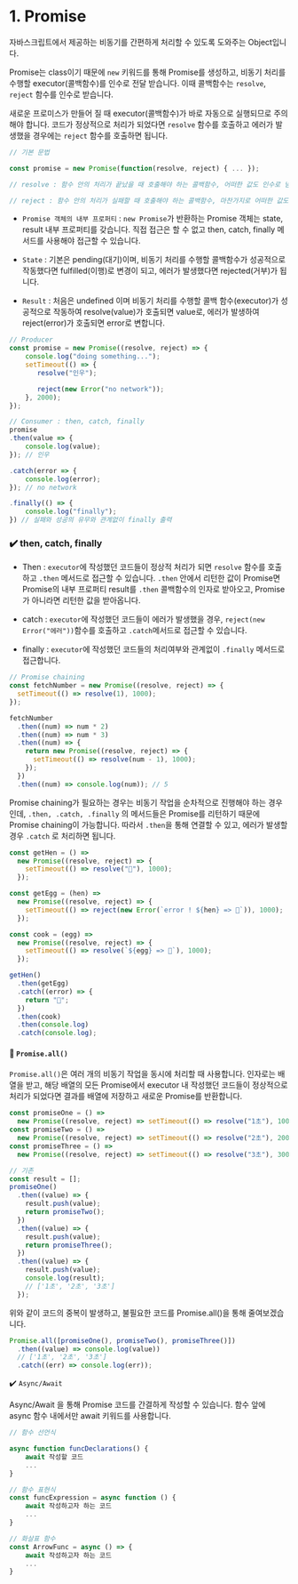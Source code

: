 # 1. Promise

자바스크립트에서 제공하는 비동기를 간편하게 처리할 수 있도록 도와주는 Object입니다.

Promise는 class이기 때문에 `new` 키워드를 통해 Promise를 생성하고, 비동기 처리를 수행할 executor(콜백함수)를 인수로 전달 받습니다. 이때 콜백함수는 `resolve`, `reject` 함수를 인수로 받습니다.

새로운 프로미스가 만들어 질 때 executor(콜백함수)가 바로 자동으로 실행되므로 주의해야 합니다.
코드가 정상적으로 처리가 되었다면 `resolve` 함수를 호출하고 에러가 발생했을 경우에는 `reject` 함수를 호출하면 됩니다.

```js
// 기본 문법

const promise = new Promise(function(resolve, reject) { ... });

// resolve : 함수 안의 처리가 끝났을 때 호출해야 하는 콜백함수, 어떠한 값도 인수로 넘길 수 있으며, 이 값은 다음 처리를 실행하는 함수에 전달

// reject : 함수 안의 처리가 실패할 때 호출해야 하는 콜백함수, 마찬가지로 어떠한 값도 인수로 넘길 수 있으며, 대부분의 경우 오류 메시지 문자열을 인수로 사용
```

- `Promise 객체의 내부 프로퍼티` : `new Promise`가 반환하는 Promise 객체는 state, result 내부 프로퍼티를 갖습니다. 직접 접근은 할 수 없고 then, catch, finally 메서드를 사용해야 접근할 수 있습니다.

- `State` : 기본은 pending(대기)이며, 비동기 처리를 수행할 콜백함수가 성공적으로 작동했다면 fulfilled(이행)로 변경이 되고, 에러가 발생했다면 rejected(거부)가 됩니다.

- `Result` : 처음은 undefined 이며 비동기 처리를 수행할 콜백 함수(executor)가 성공적으로 작동하여 resolve(value)가 호출되면 value로, 에러가 발생하여 reject(error)가 호출되면 error로 변합니다.

```js
// Producer
const promise = new Promise((resolve, reject) => {
    console.log("doing something...");
    setTimeout(() => {
       resolve("인우");

       reject(new Error("no network"));
    }, 2000);
});

// Consumer : then, catch, finally
promise
.then(value => {
    console.log(value);
}); // 인우

.catch(error => {
    console.log(error);
}); // no network

.finally(() => {
    console.log("finally");
}) // 실패와 성공의 유무와 관계없이 finally 출력
```

### ✔️ then, catch, finally

- Then : `executor`에 작성했던 코드들이 정상적 처리가 되면 `resolve` 함수를 호출하고 `.then` 메서드로 접근할 수 있습니다. `.then` 안에서 리턴한 값이 Promise면 Promise의 내부 프로퍼티 result를 `.then` 콜백함수의 인자로 받아오고, Promise가 아니라면 리턴한 값을 받아옵니다.

- catch : `executor`에 작성했던 코드들이 에러가 발생했을 경우, `reject(new Error("에러"))`함수를 호출하고 `.catch`메서드로 접근할 수 있습니다.

- finally : `executor`에 작성했던 코드들의 처리여부와 관계없이 `.finally` 메서드로 접근합니다.

```js
// Promise chaining
const fetchNumber = new Promise((resolve, reject) => {
  setTimeout(() => resolve(1), 1000);
});

fetchNumber
  .then((num) => num * 2)
  .then((num) => num * 3)
  .then((num) => {
    return new Promise((resolve, reject) => {
      setTimeout(() => resolve(num - 1), 1000);
    });
  })
  .then((num) => console.log(num)); // 5
```

Promise chaining가 필요하는 경우는 비동기 작업을 순차적으로 진행해야 하는 경우인데, `.then, .catch, .finally` 의 메서드들은 Promise를 리턴하기 때문에 Promise chaining이 가능합니다. 따라서 `.then`을 통해 연결할 수 있고, 에러가 발생할 경우 `.catch` 로 처리하면 됩니다.

```js
const getHen = () =>
  new Promise((resolve, reject) => {
    setTimeout(() => resolve("🐔"), 1000);
  });

const getEgg = (hen) =>
  new Promise((resolve, reject) => {
    setTimeout(() => reject(new Error(`error ! ${hen} => 🥚`)), 1000);
  });

const cook = (egg) =>
  new Promise((resolve, reject) => {
    setTimeout(() => resolve(`${egg} => 🍳`), 1000);
  });

getHen()
  .then(getEgg)
  .catch((error) => {
    return "🍞";
  })
  .then(cook)
  .then(console.log)
  .catch(console.log);
```

#### 🧐 `Promise.all()`

`Promise.all()`은 여러 개의 비동기 작업을 동시에 처리할 때 사용합니다. 인자로는 배열을 받고, 해당 배열의 모든 Promise에서 executor 내 작성했던 코드들이 정상적으로 처리가 되었다면 결과를 배열에 저장하고 새로운 Promise를 반환합니다.

```js
const promiseOne = () =>
  new Promise((resolve, reject) => setTimeout(() => resolve("1초"), 1000));
const promiseTwo = () =>
  new Promise((resolve, reject) => setTimeout(() => resolve("2초"), 2000));
const promiseThree = () =>
  new Promise((resolve, reject) => setTimeout(() => resolve("3초"), 3000));

// 기존
const result = [];
promiseOne()
  .then((value) => {
    result.push(value);
    return promiseTwo();
  })
  .then((value) => {
    result.push(value);
    return promiseThree();
  })
  .then((value) => {
    result.push(value);
    console.log(result);
    // ['1초', '2초', '3초']
  });
```

위와 같이 코드의 중복이 발생하고, 불필요한 코드를 Promise.all()을 통해 줄여보겠습니다.

```js
Promise.all([promiseOne(), promiseTwo(), promiseThree()])
  .then((value) => console.log(value))
  // ['1초', '2초', '3초']
  .catch((err) => console.log(err));
```

✔️ `Async/Await`

Async/Await 을 통해 Promise 코드를 간결하게 작성할 수 있습니다. 함수 앞에 async 함수 내에서만 await 키워드를 사용합니다. 

```js
// 함수 선언식

async function funcDeclarations() {
    await 작성할 코드
    ...
}

// 함수 표현식
const funcExpression = async function () {
	await 작성하고자 하는 코드
	...
}

// 화살표 함수
const ArrowFunc = async () => {
	await 작성하고자 하는 코드
	...
}
```
